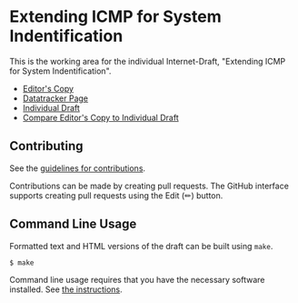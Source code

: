 # Extending ICMP for System Indentification

This is the working area for the individual Internet-Draft, "Extending ICMP for System Indentification".

* [Editor's Copy](https://fenner.github.io/icmp-node-id/#go.draft-fenner-int-extended-icmp-hostid.html)
* [Datatracker Page](https://datatracker.ietf.org/doc/draft-fenner-int-extended-icmp-hostid)
* [Individual Draft](https://datatracker.ietf.org/doc/html/draft-fenner-int-extended-icmp-hostid)
* [Compare Editor's Copy to Individual Draft](https://fenner.github.io/icmp-node-id/#go.draft-fenner-int-extended-icmp-hostid.diff)


## Contributing

See the
[guidelines for contributions](https://github.com/fenner/icmp-node-id/blob/main/CONTRIBUTING.md).

Contributions can be made by creating pull requests.
The GitHub interface supports creating pull requests using the Edit (✏) button.


## Command Line Usage

Formatted text and HTML versions of the draft can be built using `make`.

```sh
$ make
```

Command line usage requires that you have the necessary software installed.  See
[the instructions](https://github.com/martinthomson/i-d-template/blob/main/doc/SETUP.md).

